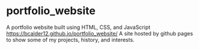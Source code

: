 # portfolio_website
A portfolio website built using HTML, CSS, and JavaScript
https://bcalder12.github.io/portfolio_website/
A site hosted by github pages to show some of my projects, history, and interests.
